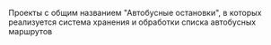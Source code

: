 Проекты с общим названием "Автобусные остановки", в которых реализуется система хранения и обработки списка автобусных маршрутов

